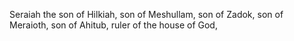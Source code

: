 Seraiah the son of Hilkiah, son of Meshullam, son of Zadok, son of Meraioth, son of Ahitub, ruler of the house of God,
